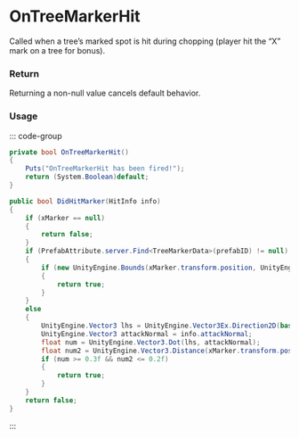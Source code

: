 # OnTreeMarkerHit
<Badge type="info" text="Entity"/><Badge type="danger" text="Carbon Compatible"/><Badge type="warning" text="Oxide Compatible"/>
Called when a tree’s marked spot is hit during chopping (player hit the “X” mark on a tree for bonus).

### Return
Returning a non-null value cancels default behavior.

### Usage
::: code-group
```csharp [Example]
private bool OnTreeMarkerHit()
{
	Puts("OnTreeMarkerHit has been fired!");
	return (System.Boolean)default;
}
```
```csharp [Source — Assembly-CSharp @ TreeEntity]
public bool DidHitMarker(HitInfo info)
{
	if (xMarker == null)
	{
		return false;
	}
	if (PrefabAttribute.server.Find<TreeMarkerData>(prefabID) != null)
	{
		if (new UnityEngine.Bounds(xMarker.transform.position, UnityEngine.Vector3.one * 0.2f).Contains(info.HitPositionWorld))
		{
			return true;
		}
	}
	else
	{
		UnityEngine.Vector3 lhs = UnityEngine.Vector3Ex.Direction2D(base.transform.position, xMarker.transform.position);
		UnityEngine.Vector3 attackNormal = info.attackNormal;
		float num = UnityEngine.Vector3.Dot(lhs, attackNormal);
		float num2 = UnityEngine.Vector3.Distance(xMarker.transform.position, info.HitPositionWorld);
		if (num >= 0.3f && num2 <= 0.2f)
		{
			return true;
		}
	}
	return false;
}

```
:::
